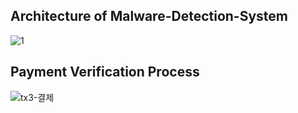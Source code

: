## Architecture of Malware-Detection-System

![1](https://github.com/pnuFoxee/.github/assets/29156882/ce3d15da-792b-4355-a053-cdf90a36fdc4)

## Payment Verification Process
![tx3-결제](https://github.com/pnuFoxee/.github/assets/29156882/f1d7ff7d-1716-4b6a-bbd0-a12e96e9016d)
